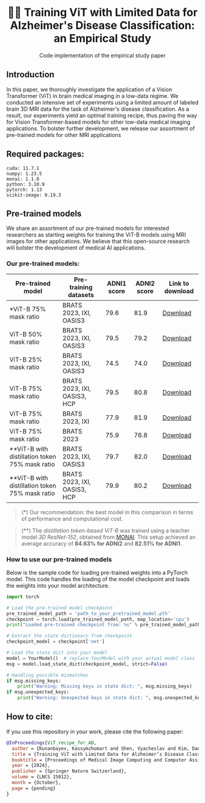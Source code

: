 <div align="center">

# 🤖🧠 Training ViT with Limited Data for Alzheimer's Disease Classification: an Empirical Study

  Code implementation of the empirical study paper
</div>

## Introduction
In this paper, we thoroughly investigate the application of a Vision Transformer (ViT) in brain medical imaging in a low-data regime. We conducted an intensive set of experiments using a limited amount of labeled brain 3D MRI data for the task of Alzheimer's disease classification. As a result, our experiments yield an optimal training recipe, thus paving the way for Vision Transformer-based models for other low-data medical imaging applications. To bolster further development, we release our assortment of pre-trained models for other MRI applications

## Required packages:
```
cuda: 11.7.1
numpy: 1.23.5
monai: 1.1.0
python: 3.10.9
pytorch: 1.13
scikit-image: 0.19.3
```
## Pre-trained models
We share an assortment of our pre-trained models for interested researchers as starting weights for training the ViT-B models using MRI images for other applications.
We believe that this open-source research will bolster the development of medical AI applications.

### Our pre-trained models:
| Pre-trained model    | Pre-training datasets   | ADNI1 score | ADNI2 score | Link to download |
| ---------------------|------------------------ |-------------|-------------|------------------|
| *ViT-B 75% mask ratio | BRATS 2023, IXI, OASIS3 |  79.6       | 81.9        | [Download](https://drive.google.com/file/d/1vSxBZ78NXdcAklyFtJPOHtP2ttpUMTQ8/view?usp=sharing) |
| ViT-B 50% mask ratio | BRATS 2023, IXI, OASIS3 |  79.5       | 79.2        | [Download](https://drive.google.com/file/d/1RZYlnCh1Gac5_t6UleBJbeVw5Wh3S75b/view?usp=drive_link) |
| ViT-B 25% mask ratio | BRATS 2023, IXI, OASIS3 |  74.5       | 74.0        | [Download](https://drive.google.com/file/d/1qF2kykBFpEBpU7cAIAh8_9PjXe6V2KtP/view?usp=drive_link) |
| ViT-B 75% mask ratio | BRATS 2023, IXI, OASIS3, HCP | 79.5   | 80.8        | [Download](https://drive.google.com/file/d/1Tsefm8gtpp1XDMAQnufqJHFWV2CtF3Tw/view?usp=drive_link) |
| ViT-B 75% mask ratio | BRATS 2023, IXI         | 77.9        | 81.9        | [Download](https://drive.google.com/file/d/1Q9_JZEWjTM7-7c0MURo0SAxVAC-e2b6g/view?usp=drive_link) |
| ViT-B 75% mask ratio | BRATS 2023              | 75.9        |  76.8       | [Download](https://drive.google.com/file/d/1T-Rx0T6dKnMYXMRscb0yV62j-wjzc1ga/view?usp=drive_link) |
| **ViT-B with distillation token 75% mask ratio | BRATS 2023, IXI, OASIS3 | 79.7   | 82.0  | [Download](https://drive.google.com/file/d/1pUqey6QOKJThmEzzeMrC8rCujuU9qdF2/view?usp=drive_link) |
| **ViT-B with distillation token 75% mask ratio | BRATS 2023, IXI, OASIS3, HCP | 79.9   | 80.2  | [Download](https://drive.google.com/file/d/13323d-g_FzRQtTlVfROskiYVDm3KsxGY/view?usp=drive_link) |

> (*) Our recommendation: the best model in this comparison in terms of performance and computational cost.

> (**) The _distillation token-based ViT-B_ was trained using a teacher model _3D ResNet-152_, obtained from [MONAI](https://github.com/Project-MONAI/MONAI). This setup achieved an average accuracy of **84.63% for ADNI2** and **82.51% for ADNI1**.

### How to use our pre-trained models
Below is the sample code for loading pre-trained weights into a PyTorch model. This code handles the loading of the model checkpoint and loads the weights into your model architecture.

```python
import torch

# Load the pre-trained model checkpoint
pre_trained_model_path = 'path_to_your_pretrained_model.pth'
checkpoint = torch.load(pre_trained_model_path, map_location='cpu')
print("Loaded pre-trained checkpoint from: %s" % pre_trained_model_path)

# Extract the state dictionary from checkpoint
checkpoint_model = checkpoint['net']

# Load the state dict into your model
model = YourModel()  # replace YourModel with your actual model class
msg = model.load_state_dict(checkpoint_model, strict=False)

# Handling possible mismatches
if msg.missing_keys:
    print("Warning: Missing keys in state dict: ", msg.missing_keys)
if msg.unexpected_keys:
    print("Warning: Unexpected keys in state dict: ", msg.unexpected_keys)
```

## How to cite:

If you use this repository in your work, please cite the following paper:

```bibtex
@InProceedings{ViT_recipe_for_AD,
  author = {Kunanbayev, Kassymzhomart and Shen, Vyacheslav and Kim, Dae-Shik},
  title = {Training ViT with Limited Data for Alzheimer’s Disease Classification: an Empirical Study},
  booktitle = {Proceedings of Medical Image Computing and Computer Assisted Intervention -- MICCAI 2024},
  year = {2024},
  publisher = {Springer Nature Switzerland},
  volume = {LNCS 15012},
  month = {October},
  page = {pending}
}
